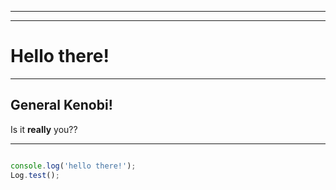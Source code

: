 
---

---


# Hello there!
---
## General Kenobi!

Is it **really** you??

---
```js

console.log('hello there!');
Log.test();

```